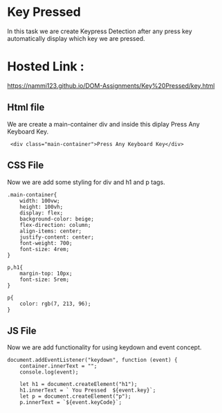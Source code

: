 # Key Pressed
In this task we are create Keypress Detection after any press key automatically display which key we are pressed.

# Hosted Link :
https://nammi123.github.io/DOM-Assignments/Key%20Pressed/key.html

## Html file
We are create a main-container div and inside this diplay Press Any Keyboard Key.
```
 <div class="main-container">Press Any Keyboard Key</div>
```

## CSS File
Now we are add some styling for div and h1 and p tags.
```
.main-container{
    width: 100vw;
    height: 100vh;
    display: flex;
    background-color: beige;
    flex-direction: column;
    align-items: center;
    justify-content: center;
    font-weight: 700;
    font-size: 4rem;
}

p,h1{
    margin-top: 10px;
    font-size: 5rem;
}

p{
    color: rgb(7, 213, 96);
}
```

## JS File
Now we are add functionality for using keydown and event concept.
```
document.addEventListener("keydown", function (event) {
    container.innerText = "";
    console.log(event);
  
  	let h1 = document.createElement("h1");
    h1.innerText = ` You Pressed  ${event.key}`;
    let p = document.createElement("p");
    p.innerText = `${event.keyCode}`;
```
